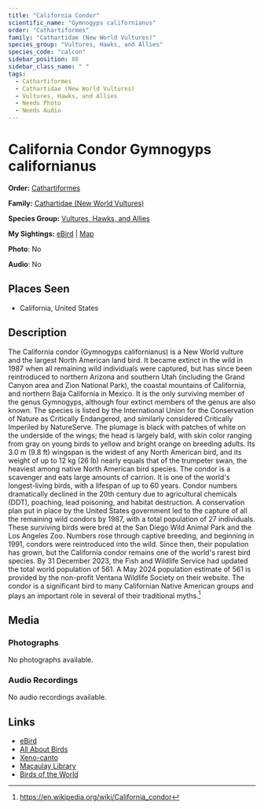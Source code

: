 ```yaml
---
title: "California Condor"
scientific_name: "Gymnogyps californianus"
order: "Cathartiformes"
family: "Cathartidae (New World Vultures)"
species_group: "Vultures, Hawks, and Allies"
species_code: "calcon"
sidebar_position: 88
sidebar_class_name: " "
tags: 
  - Cathartiformes
  - Cathartidae (New World Vultures)
  - Vultures, Hawks, and Allies
  - Needs Photo
  - Needs Audio
---
```


# California Condor <span className='sci_name'>Gymnogyps californianus</span>

**Order:** [Cathartiformes](/tags/cathartiformes)

**Family:** [Cathartidae (New World Vultures)](/tags/cathartidae-new-world-vultures)

**Species Group:** [Vultures, Hawks, and Allies](/tags/vultures-hawks-and-allies)

**My Sightings:** [eBird](https://ebird.org/lifelist?r=world&time=life&spp=calcon) | [Map](/map?species_code=calcon)

**Photo**: No 

**Audio**: No

## Places Seen

* California, United States

## Description
The California condor (Gymnogyps californianus) is a New World vulture and the largest North American land bird. It became extinct in the wild in 1987 when all remaining wild individuals were captured, but has since been reintroduced to northern Arizona and southern Utah (including the Grand Canyon area and Zion National Park), the coastal mountains of California, and northern Baja California in Mexico. It is the only surviving member of the genus Gymnogyps, although four extinct members of the genus are also known. The species is listed by the International Union for the Conservation of Nature as Critically Endangered, and similarly considered Critically Imperiled by NatureServe.
The plumage is black with patches of white on the underside of the wings; the head is largely bald, with skin color ranging from gray on young birds to yellow and bright orange on breeding adults. Its 3.0 m (9.8 ft) wingspan is the widest of any North American bird, and its weight of up to 12 kg (26 lb) nearly equals that of the trumpeter swan, the heaviest among native North American bird species. The condor is a scavenger and eats large amounts of carrion. It is one of the world's longest-living birds, with a lifespan of up to 60 years.
Condor numbers dramatically declined in the 20th century due to agricultural chemicals (DDT), poaching, lead poisoning, and habitat destruction. A conservation plan put in place by the United States government led to the capture of all the remaining wild condors by 1987, with a total population of 27 individuals. These surviving birds were bred at the San Diego Wild Animal Park and the Los Angeles Zoo. Numbers rose through captive breeding, and beginning in 1991, condors were reintroduced into the wild. Since then, their population has grown, but the California condor remains one of the world's rarest bird species. By 31 December 2023, the Fish and Wildlife Service had updated the total world population of 561. A May 2024 population estimate of 561 is provided by the non-profit Ventana Wildlife Society on their website. The condor is a significant bird to many Californian Native American groups and plays an important role in several of their traditional myths.[^1]

[^1]: https://en.wikipedia.org/wiki/California_condor

## Media
### Photographs
No photographs available.

### Audio Recordings
No audio recordings available.

## Links
* [eBird](https://ebird.org/species/calcon) 
* [All About Birds](https://www.allaboutbirds.org/guide/calcon) 
* [Xeno-canto](https://www.xeno-canto.org/species/gymnogyps-californianus) 
* [Macaulay Library](https://search.macaulaylibrary.org/catalog?taxonCode=calcon&sort=rating_rank_desc)
* [Birds of the World](https://birdsoftheworld.org/bow/species/calcon)
